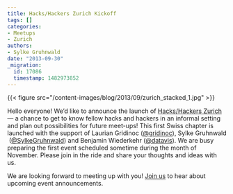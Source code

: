 ```yaml
---
title: Hacks/Hackers Zurich Kickoff
tags: []
categories:
- Meetups
- Zurich
authors:
- Sylke Gruhnwald
date: "2013-09-30"
_migration:
  id: 17086
  timestamp: 1482973852
---
```


{{< figure src="/content-images/blog/2013/09/zurich\_stacked\_1.jpg" >}}

Hello everyone! We&#8217;d like to announce the launch of [Hacks/Hackers Zurich][1] — a chance to get to know fellow hacks and hackers in an informal setting and plan out possibilities for future meet-ups! This first Swiss chapter is launched with the support of Laurian Gridinoc ([@gridinoc][2]), Sylke Gruhnwald  ([@SylkeGruhnwald][3]) and Benjamin Wiederkehr ([@datavis][4]). We are busy preparing the first event scheduled sometime during the month of November. Please join in the ride and share your thoughts and ideas with us.

We are looking forward to meeting up with you! [Join us][1] to hear about upcoming event announcements.

 [1]: http://www.meetup.com/Hacks-Hackers-Zurich/
 [2]: http://twitter.com/gridinoc
 [3]: http://twitter.com/SylkeGruhnwald
 [4]: http://twitter.com/datavis